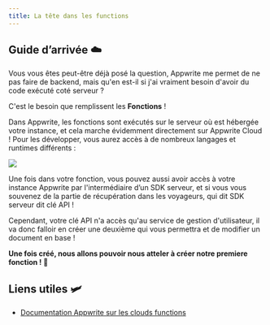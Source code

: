 ```yaml
---
title: La tête dans les functions
---
```


<Hero
    title="La tête dans les functions ! ☁️"
    image="/assets/workshop/functions/clouds.jpeg"
description="Après un long voyage, nous voici enfin arrivé dans les nuages ! Ici, c’est le domaine des Fonctions. Quand
tous les services d’Appwrite ne suffisent plus, que nous avons besoin de réagir à ce qui se passe dans notre instance,
ces petits bouts de code vous nous permettre d’utiliser le serveur !"
/>

## **Guide d’arrivée** ☁️

Vous vous êtes peut-être déjà posé la question, Appwrite me permet de ne pas faire de backend, mais qu'en est-il si j'ai
vraiment besoin d'avoir du code exécuté coté serveur ?

C'est le besoin que remplissent les **Fonctions** !

Dans Appwrite, les fonctions sont exécutés sur le serveur où est hébergée votre instance, et cela marche évidemment
directement sur Appwrite Cloud ! Pour les développer, vous aurez accès à de nombreux langages et runtimes différents :

<Image src="/assets/workshop/functions/runtime.png" imageAlt="Liste des runtimes Appwrite" ></Image>

Une fois dans votre fonction, vous pouvez aussi avoir accès à votre instance Appwrite par l'intermédiaire d’un SDK
serveur, et si vous vous souvenez de la partie de récupération dans les voyageurs, qui dit SDK serveur dit clé API !

Cependant, votre clé API n'a accès qu'au service de gestion d'utilisateur, il va donc falloir en créer une deuxième qui
vous permettra et de modifier un document en base !

**Une fois créé, nous allons pouvoir nous atteler à créer notre premiere fonction ! 🔨**

## **Liens utiles** 🛩️

- [Documentation Appwrite sur les clouds functions](https://appwrite.io/docs/products/functions)
